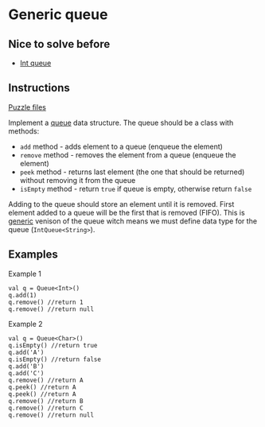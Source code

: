 # Generic queue

## Nice to solve before

* [Int queue](../int/IntQueue.md)

## Instructions

[Puzzle files](.)

Implement a [queue](https://en.wikipedia.org/wiki/Queue_(abstract_data_type)) data structure. The queue should be a class with methods:
* `add` method - adds element to a queue (enqueue the element)
* `remove` method - removes the element from a queue (enqueue the element)
* `peek` method - returns last element (the one that should be returned) without removing it from the queue
* `isEmpty` method - return `true` if queue is empty, otherwise return `false`

Adding to the queue should store an element until it is removed. First element added to a queue will be the first that is removed (FIFO).
This is [generic](https://kotlinlang.org/docs/reference/generics.html) venison of the queue witch means we must define data type for the
queue (`IntQueue<String>`).

## Examples

Example 1

```
val q = Queue<Int>()
q.add(1)
q.remove() //return 1
q.remove() //return null
```

Example 2

```
val q = Queue<Char>()
q.isEmpty() //return true
q.add('A')
q.isEmpty() //return false
q.add('B')
q.add('C')
q.remove() //return A
q.peek() //return A
q.peek() //return A
q.remove() //return B
q.remove() //return C
q.remove() //return null
```

